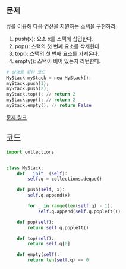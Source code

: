 ## 문제

큐를 이용해 다음 연산을 지원하는 스택을 구현하라. 

1. push(x): 요소 x를 스택에 삽입한다. 
2. pop(): 스택의 첫 번째 요소를 삭제한다. 
3. top(): 스택의 첫 번째 요소를 가져온다. 
4. empty(): 스택이 비어 있는지 리턴한다. 

```python
# 설명을 위한 코드
MyStack myStack = new MyStack();
myStack.push(1);
myStack.push(2);
myStack.top(); // return 2
myStack.pop(); // return 2
myStack.empty(); // return False
```

<a href="https://leetcode.com/problems/implement-stack-using-queues/" target="_blank">문제 링크</a>

## 코드

```python
import collections


class MyStack:
    def __init__(self):
        self.q = collections.deque()

    def push(self, x):
        self.q.append(x)

        for _ in range(len(self.q) - 1):
            self.q.append(self.q.popleft())

    def pop(self):
        return self.q.popleft()

    def top(self):
        return self.q[0]

    def empty(self):
        return len(self.q) == 0
```